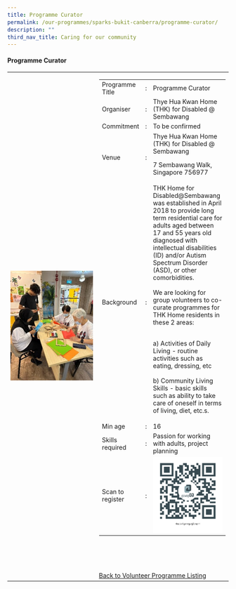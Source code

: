 ```yaml
---
title: Programme Curator
permalink: /our-programmes/sparks-bukit-canberra/programme-curator/
description: ""
third_nav_title: Caring for our community
---
```

#### Programme Curator


<table width="100%" border="0">
	<tbody><tr>
		<td width="40%">
			<img style="width=200px;height=auto;" src="/images/SPARKS@Bukit%20Canberra/programme%20curator.jpg">
		</td>
		<td width="60%">
			<table width="100%" border="0">
				<tbody><tr>
					<td width="20%">
						Programme Title
					</td>
					<td width="5%">
						:
					</td>
					<td>
						Programme Curator 
					</td>
				</tr>
					<tr><td width="20%">
						Organiser
					</td>
					<td width="5%">
						:
					</td>
					<td>
						   Thye Hua Kwan Home (THK) for Disabled @ Sembawang
					</td>
				</tr>
				<tr>
					<td width="20%">
						Commitment
					</td>
					<td width="5%">
						:
					</td>
					<td width="75%">
						      To be confirmed 
					</td>
				</tr>
				<tr>
					<td width="20%">
					 Venue
					</td>
					<td width="5%">
						:
					</td>
					<td width="75%">
					   Thye Hua Kwan Home (THK) for Disabled @ Sembawang
						
7 Sembawang Walk, Singapore 756977
					</td>
				</tr>
				<tr>
					<td width="20%">
						Background
					</td>
					<td width="5%">
						:
					</td>
					<td width="75%">
						   THK Home for Disabled@Sembawang was established in April 2018 to provide long term residential care for adults aged between 17 and 55 years old diagnosed with intellectual disabilities (ID) and/or Autism Spectrum Disorder (ASD), or other comorbidities.<br><br>
We are looking for group volunteers to co-curate programmes for THK Home residents in these 2 areas:<br><br>

a) Activities of Daily Living - routine activities such as eating, dressing, etc<br><br>
b) Community Living Skills - basic skills such as ability to take care of oneself in terms of living, diet, etc.s. 
					</td>
				</tr>
				<tr>
					<td width="20%">
						Min age
					</td>
					<td width="5%">
						:
					</td>
					<td width="75%">
						16
					</td>
				</tr>
		<tr>
					<td width="20%">
						Skills required
					</td>
					<td width="5%">
						:
					</td>
					<td>
						  Passion for working with adults, project planning
			</td>
				</tr>
		<tr>
					<td width="20%">
						Scan to register
					</td>
					<td width="5%">
						:
					</td>
					<td><img style="width=200px;height=auto;" src="/images/SPARKS@Bukit%20Canberra/programme%20curators%20qr.png">
			</td>
				</tr>
</tbody></table>


<br>
			<br>
			<br>
			<br>
			



<a href="/volunteer-programmes/programmes">
	Back to Volunteer Programme Listing
	</a></td></tr></tbody></table>